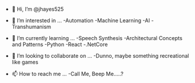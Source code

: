 - 👋 Hi, I’m @jhayes525
- 👀 I’m interested in ...
    -Automation
    -Machine Learning
    -AI
    -Transhumanism

- 🌱 I’m currently learning ... 
    -Speech Synthesis
    -Architectural Concepts and Patterns
    -Python
    -React
    -.NetCore
    
- 💞️ I’m looking to collaborate on ...
    -Dunno, maybe something recreational like games

- 📫 How to reach me ...
    -Call Me, Beep Me.....?

<!---
jhayes525/jhayes525 is a ✨ special ✨ repository because its `README.md` (this file) appears on your GitHub profile.
You can click the Preview link to take a look at your changes.
--->
